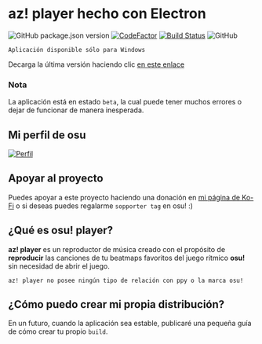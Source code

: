 # az! player hecho con Electron
![GitHub package.json version](https://img.shields.io/github/package-json/v/alexazumi/az-player)
[![CodeFactor](https://www.codefactor.io/repository/github/alexazumi/az-player/badge)](https://www.codefactor.io/repository/github/alexazumi/az-player)
[![Build Status](https://travis-ci.com/AlexAzumi/az-player.svg?branch=master)](https://travis-ci.com/AlexAzumi/az-player)
![GitHub](https://img.shields.io/github/license/alexazumi/az-player)

`Aplicación disponible sólo para Windows`

Decarga la última versión haciendo clic [en este enlace](https://github.com/AlexAzumi/az-player/releases/latest)


### Nota
La aplicación está en estado `beta`, la cual puede tener muchos errores o dejar de funcionar de manera inesperada.

## Mi perfil de osu
[![Perfil](https://i.ibb.co/qgzYq4m/Perfil-de-osu.png)](https://osu.ppy.sh/users/3783551)

## Apoyar al proyecto
Puedes apoyar a este proyecto haciendo una donación en [mi página de Ko-Fi](https://ko-fi.com/alexazumi) o si deseas puedes regalarme `sopporter tag` en osu! :)

## ¿Qué es osu! player?
**az! player** es un reproductor de música creado con el propósito de **reproducir** las canciones de tu beatmaps favoritos del juego rítmico **osu!** sin necesidad de abrir el juego.

`az! player no posee ningún tipo de relación con ppy o la marca osu!`

## ¿Cómo puedo crear mi propia distribución?
En un futuro, cuando la aplicación sea estable, publicaré una pequeña guía de cómo crear tu propio `build`.
